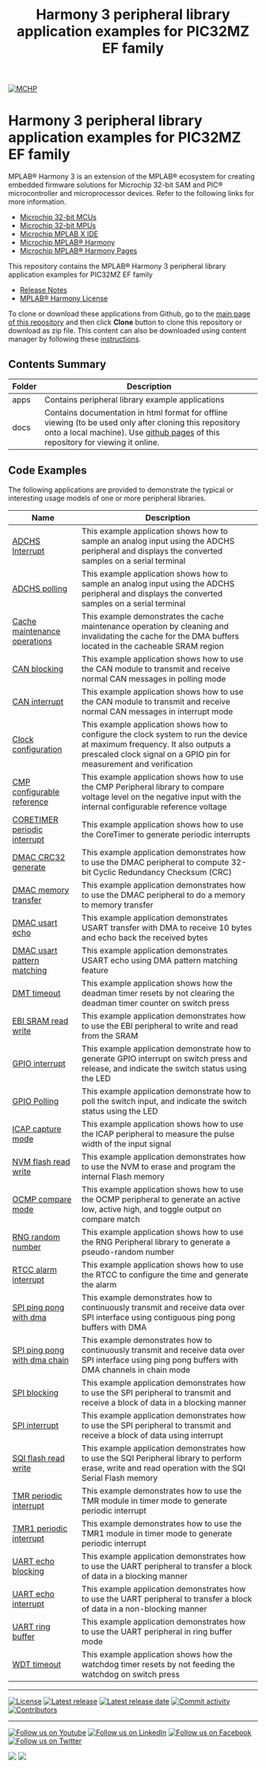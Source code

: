 ﻿---
title: Harmony 3 peripheral library application examples for PIC32MZ EF family
nav_order: 1
has_children: true
has_toc: false
---
[![MCHP](https://www.microchip.com/ResourcePackages/Microchip/assets/dist/images/logo.png)](https://www.microchip.com)

# Harmony 3 peripheral library application examples for PIC32MZ EF family

MPLAB® Harmony 3 is an extension of the MPLAB® ecosystem for creating embedded firmware solutions for Microchip 32-bit SAM and PIC® microcontroller and microprocessor devices.  Refer to the following links for more information.

- [Microchip 32-bit MCUs](https://www.microchip.com/design-centers/32-bit)
- [Microchip 32-bit MPUs](https://www.microchip.com/design-centers/32-bit-mpus)
- [Microchip MPLAB X IDE](https://www.microchip.com/mplab/mplab-x-ide)
- [Microchip MPLAB® Harmony](https://www.microchip.com/mplab/mplab-harmony)
- [Microchip MPLAB® Harmony Pages](https://microchip-mplab-harmony.github.io/)

This repository contains the MPLAB® Harmony 3 peripheral library application examples for PIC32MZ EF family

- [Release Notes](release_notes.md)
- [MPLAB® Harmony License](mplab_harmony_license.md)

To clone or download these applications from Github, go to the [main page of this repository](https://github.com/Microchip-MPLAB-Harmony/csp_apps_pic32mz_ef) and then click **Clone** button to clone this repository or download as zip file.
This content can also be downloaded using content manager by following these [instructions](https://github.com/Microchip-MPLAB-Harmony/contentmanager/wiki).

## Contents Summary

| Folder     | Description                             |
| ---        | ---                                     |
| apps       | Contains peripheral library example applications |
| docs       | Contains documentation in html format for offline viewing (to be used only after cloning this repository onto a local machine). Use [github pages](https://microchip-mplab-harmony.github.io/csp_apps_pic32mz_ef/) of this repository for viewing it online. |

## Code Examples

The following applications are provided to demonstrate the typical or interesting usage models of one or more peripheral libraries.

| Name | Description |
| ---- | ----------- |
| [ADCHS Interrupt](apps/adchs/adchs_interrupt/readme.md) | This example application shows how to sample an analog input using the ADCHS peripheral and displays the converted samples on a serial terminal |
| [ADCHS polling](apps/adchs/adchs_polled/readme.md) | This example application shows how to sample an analog input using the ADCHS peripheral and displays the converted samples on a serial terminal |
| [Cache maintenance operations](apps/cache/cache_maintenance/readme.md) | This example demonstrates the cache maintenance operation by cleaning and invalidating the cache for the DMA buffers located in the cacheable SRAM region |
| [CAN blocking](apps/can/can_normal_operation_blocking/readme.md) | This example application shows how to use the CAN module to transmit and receive normal CAN messages in polling mode |
| [CAN interrupt](apps/can/can_normal_operation_interrupt_timestamp/readme.md) | This example application shows how to use the CAN module to transmit and receive normal CAN messages in interrupt mode |
| [Clock configuration](apps/clock/clock_config/readme.md) | This example application shows how to configure the clock system to run the device at maximum frequency. It also outputs a prescaled clock signal on a GPIO pin for measurement and verification |
| [CMP configurable reference](apps/cmp/cmp_configurable_reference/readme.md) | This example application shows how to use the CMP Peripheral library to compare voltage level on the negative input with the internal configurable reference voltage |
| [CORETIMER periodic interrupt](apps/coretimer/coretimer_periodic_timeout/readme.md) | This example application shows how to use the CoreTimer to generate periodic interrupts |
| [DMAC CRC32 generate](apps/dmac/dmac_crc32_generate/readme.md) | This example application demonstrates how to use the DMAC peripheral to compute 32-bit Cyclic Redundancy Checksum (CRC) |
| [DMAC memory transfer](apps/dmac/dmac_memory_transfer/readme.md) | This example application demonstrates how to use the DMAC peripheral to do a memory to memory transfer |
| [DMAC usart echo](apps/dmac/dmac_usart_echo/readme.md) | This example application demonstrates USART transfer with DMA to receive 10 bytes and echo back the received bytes |
| [DMAC usart pattern matching](apps/dmac/dmac_usart_pattern_matching/readme.md) | This example application demonstrates USART echo using DMA pattern matching feature |
| [DMT timeout](apps/dmt/dmt_timeout/readme.md) | This example application shows how the deadman timer resets by not clearing the deadman timer counter on switch press |
| [EBI SRAM read write](apps/ebi/ebi_sram_read_write/readme.md) | This example application demonstrates how to use the EBI peripheral to write and read from the SRAM |
| [GPIO interrupt](apps/gpio/gpio_led_on_off_interrupt/readme.md) | This example application demonstrate how to generate GPIO interrupt on switch press and release, and indicate the switch status using the LED |
| [GPIO Polling](apps/gpio/gpio_led_on_off_polling/readme.md) | This example application demonstrate how to poll the switch input, and indicate the switch status using the LED |
| [ICAP capture mode](apps/icap/icap_capture_mode/readme.md) | This example application shows how to use the ICAP peripheral to measure the pulse width of the input signal |
| [NVM flash read write](apps/nvm/flash_read_write/readme.md) | This example application demonstrates how to use the NVM to erase and program the internal Flash memory |
| [OCMP compare mode](apps/ocmp/ocmp_compare_mode/readme.md) | This example application shows how to use the OCMP peripheral to generate an active low, active high, and toggle output on compare match |
| [RNG random number](apps/rng/rng_random_number/readme.md) | This example application shows how to use the RNG Peripheral library to generate a pseudo-random number |
| [RTCC alarm interrupt](apps/rtcc/rtcc_alarm/readme.md) | This example application shows how to use the RTCC to configure the time and generate the alarm |
| [SPI ping pong with dma](apps/spi/spi_ping_pong_with_dma/readme.md) | This example demonstrates how to continuously transmit and receive data over SPI interface using contiguous ping pong buffers with DMA |
| [SPI ping pong with dma chain](apps/spi/spi_ping_pong_with_dma_chain/readme.md) | This example demonstrates how to continuously transmit and receive data over  SPI interface using ping pong buffers with DMA channels in chain mode |
| [SPI blocking](apps/spi/spi_self_loopback_blocking/readme.md) | This example application demonstrates how to use the SPI peripheral to transmit and receive a block of data in a blocking manner |
| [SPI interrupt](apps/spi/spi_self_loopback_interrupt/readme.md) | This example application demonstrates how to use the SPI peripheral to transmit and receive a block of data using interrupt |
| [SQI flash read write](apps/sqi/sqi_read_write/readme.md) | This example application demonstrates how to use the SQI Peripheral library to perform erase, write and read operation with the SQI Serial Flash memory |
| [TMR periodic interrupt](apps/tmr/tmr_timer_mode/readme.md) | This example demonstrates how to use the TMR module in timer mode to generate periodic interrupt |
| [TMR1 periodic interrupt](apps/tmr1/tmr1_timer_mode/readme.md) | This example demonstrates how to use the TMR1 module in timer mode to generate periodic interrupt |
| [UART echo blocking](apps/uart/uart_echo_blocking/readme.md) | This example application demonstrates how to use the UART peripheral to transfer a block of data in a blocking manner |
| [UART echo interrupt](apps/uart/uart_echo_interrupt/readme.md) | This example application demonstrates how to use the UART peripheral to transfer a block of data in a non-blocking manner |
| [UART ring buffer](apps/uart/uart_ring_buffer_interrupt/readme.md) | This example application demonstrates how to use the UART peripheral in ring buffer mode |
| [WDT timeout](apps/wdt/wdt_timeout/readme.md) | This example application shows how the watchdog timer resets by not feeding the watchdog on switch press |

____

[![License](https://img.shields.io/badge/license-Harmony%20license-orange.svg)](https://github.com/Microchip-MPLAB-Harmony/csp_apps_pic32mz_ef/blob/master/mplab_harmony_license.md)
[![Latest release](https://img.shields.io/github/release/Microchip-MPLAB-Harmony/csp_apps_pic32mz_ef.svg)](https://github.com/Microchip-MPLAB-Harmony/csp_apps_pic32mz_ef/releases/latest)
[![Latest release date](https://img.shields.io/github/release-date/Microchip-MPLAB-Harmony/csp_apps_pic32mz_ef.svg)](https://github.com/Microchip-MPLAB-Harmony/csp_apps_pic32mz_ef/releases/latest)
[![Commit activity](https://img.shields.io/github/commit-activity/y/Microchip-MPLAB-Harmony/csp_apps_pic32mz_ef.svg)](https://github.com/Microchip-MPLAB-Harmony/csp_apps_pic32mz_ef/graphs/commit-activity)
[![Contributors](https://img.shields.io/github/contributors-anon/Microchip-MPLAB-Harmony/csp_apps_pic32mz_ef.svg)]()

____

[![Follow us on Youtube](https://img.shields.io/badge/Youtube-Follow%20us%20on%20Youtube-red.svg)](https://www.youtube.com/user/MicrochipTechnology)
[![Follow us on LinkedIn](https://img.shields.io/badge/LinkedIn-Follow%20us%20on%20LinkedIn-blue.svg)](https://www.linkedin.com/company/microchip-technology)
[![Follow us on Facebook](https://img.shields.io/badge/Facebook-Follow%20us%20on%20Facebook-blue.svg)](https://www.facebook.com/microchiptechnology/)
[![Follow us on Twitter](https://img.shields.io/twitter/follow/MicrochipTech.svg?style=social)](https://twitter.com/MicrochipTech)

[![](https://img.shields.io/github/stars/Microchip-MPLAB-Harmony/csp_apps_pic32mz_ef.svg?style=social)]()
[![](https://img.shields.io/github/watchers/Microchip-MPLAB-Harmony/csp_apps_pic32mz_ef.svg?style=social)]()